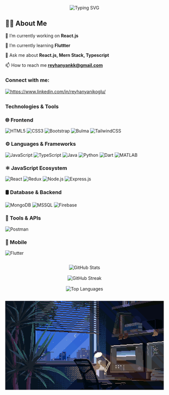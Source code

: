 <p align="center">
  <img src="https://readme-typing-svg.demolab.com?font=Fira+Code&size=31&pause=500&color=DA70D6&center=true&vCenter=true&width=500&height=60&lines=Merhaba+Ben+Reyhan;Frontend+Developer;" alt="Typing SVG" />
</p>

## 👩‍💻 About Me

🔭 I’m currently working on **React.js**

🌱 I’m currently learning **Fluttter**

💬 Ask me about **React.js, Mern Stack, Typescript**

📫 How to reach me **reyhanyankk@gmail.com**

<h3 align="left">Connect with me:</h3>
<p align="left">
<a href="https://linkedin.com/in/https://www.linkedin.com/in/reyhanyanikoglu/" target="blank"><img align="center" src="https://raw.githubusercontent.com/rahuldkjain/github-profile-readme-generator/master/src/images/icons/Social/linked-in-alt.svg" alt="https://www.linkedin.com/in/reyhanyanikoglu/" height="30" width="40" /></a>


## <h3 align="left">Technologies & Tools</h3>

### 🌐 Frontend
![HTML5](https://img.shields.io/badge/-HTML5-E34F26?style=for-the-badge&logo=html5)
![CSS3](https://img.shields.io/badge/-CSS3-1572B6?style=for-the-badge&logo=css3)
![Bootstrap](https://img.shields.io/badge/-Bootstrap-563D7C?style=for-the-badge&logo=bootstrap)
![Bulma](https://img.shields.io/badge/-Bulma-00D1B2?style=for-the-badge&logo=bulma)
![TailwindCSS](https://img.shields.io/badge/-TailwindCSS-38B2AC?style=for-the-badge&logo=tailwind-css)

### ⚙️ Languages & Frameworks
![JavaScript](https://img.shields.io/badge/-JavaScript-F7DF1E?style=for-the-badge&logo=javascript&logoColor=000)
![TypeScript](https://img.shields.io/badge/-TypeScript-3178C6?style=for-the-badge&logo=typescript)
![Java](https://img.shields.io/badge/-Java-007396?style=for-the-badge&logo=java)
![Python](https://img.shields.io/badge/-Python-333333?style=for-the-badge&logo=python)
![Dart](https://img.shields.io/badge/-Dart-0175C2?style=for-the-badge&logo=dart)
![MATLAB](https://img.shields.io/badge/-MATLAB-0076A8?style=for-the-badge&logo=mathworks)

### ⚛️ JavaScript Ecosystem
![React](https://img.shields.io/badge/-React-61DAFB?style=for-the-badge&logo=react)
![Redux](https://img.shields.io/badge/-Redux-764ABC?style=for-the-badge&logo=redux)
![Node.js](https://img.shields.io/badge/-Node.js-339933?style=for-the-badge&logo=nodedotjs)
![Express.js](https://img.shields.io/badge/-Express.js-000000?style=for-the-badge&logo=express)

### 🛢️ Database & Backend
![MongoDB](https://img.shields.io/badge/-MongoDB-47A248?style=for-the-badge&logo=mongodb)
![MSSQL](https://img.shields.io/badge/-SQL%20Server-CC2927?style=for-the-badge&logo=microsoft-sql-server)
![Firebase](https://img.shields.io/badge/-Firebase-FFCA28?style=for-the-badge&logo=firebase)

### 🧰 Tools & APIs
![Postman](https://img.shields.io/badge/-Postman-FF6C37?style=for-the-badge&logo=postman)

### 📱 Mobile
![Flutter](https://img.shields.io/badge/-Flutter-02569B?style=for-the-badge&logo=flutter)

##

<div align="center">

  <img src="https://github-readme-stats.vercel.app/api?username=reyhanyanikoglu&theme=algolia&hide_border=false&include_all_commits=true&count_private=true" alt="GitHub Stats" />
  <br/><br/>

  <img src="https://github-readme-streak-stats.herokuapp.com/?user=reyhanyanikoglu&theme=algolia&hide_border=false" alt="GitHub Streak" />
  <br/><br/>

  <img src="https://github-readme-stats.vercel.app/api/top-langs/?username=reyhanyanikoglu&theme=algolia&hide_border=false&layout=compact" alt="Top Languages" />
  <br/>

</div>

##

<img src="https://github.com/reyhanyanikoglu/assets/blob/main/7he%20R4.gif" alt="Reyhan's GIF" width="1000"/>


